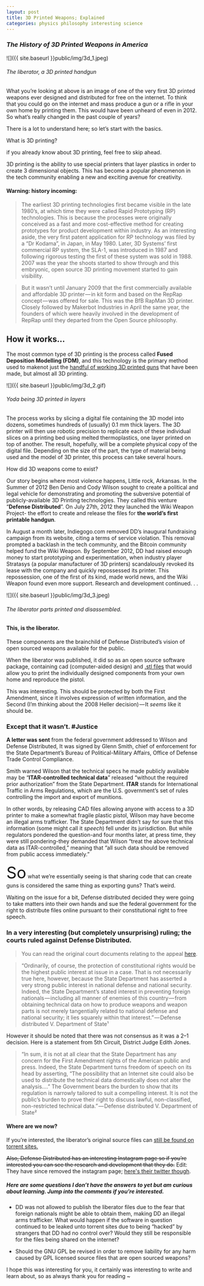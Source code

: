 ```yaml
---
layout: post
title: 3D Printed Weapons; Explained
categories: physics philosophy interesting science
---
```


### _The History of 3D Printed Weapons in America_

![]({{ site.baseurl }}public/img/3d_1.jpeg)
###### The liberator, a 3D printed handgun

What you’re looking at above is an image of one of the very first 3D printed weapons ever designed and distributed for free on the internet. To think that you could go on the internet and mass produce a gun or a rifle in your own home by printing them. This would have been unheard of even in 2012. So what’s really changed in the past couple of years?

There is a lot to understand here; so let’s start with the basics.

What is 3D printing?

if you already know about 3D printing, feel free to skip ahead.

3D printing is the ability to use special printers that layer plastics in order to create 3 dimensional objects. This has become a popular phenomenon in the tech community enabling a new and exciting avenue for creativity.

#### Warning: history incoming:

>The earliest 3D printing technologies first became visible in the late 1980’s, at which time they were called Rapid Prototyping (RP) technologies. This is because the processes were originally conceived as a fast and more cost-effective method for creating prototypes for product development within industry. As an interesting aside, the very first patent application for RP technology was filed by a “Dr Kodama”, in Japan, in May 1980. Later, 3D Systems’ first commercial RP system, the SLA-1, was introduced in 1987 and following rigorous testing the first of these system was sold in 1988. 2007 was the year the shoots started to show through and this embryonic, open source 3D printing movement started to gain visibility.

>But it wasn’t until January 2009 that the first commercially available and affordable 3D printer — in kit form and based on the RepRap concept — was offered for sale. This was the BfB RapMan 3D printer. Closely followed by Makerbot Industries in April the same year, the founders of which were heavily involved in the development of RepRap until they departed from the Open Source philosophy.

## How it works…

The most common type of 3D printing is the process called **Fused Deposition Modelling (FDM)**, and this technology is the primary method used to makenot just the [handful of working 3D printed guns](https://3dprint.com/14636/3d-prnted-guns/) that have been made, but almost all 3D printing.


![]({{ site.baseurl }}public/img/3d_2.gif)
###### Yoda being 3D printed in layers

The process works by slicing a digital file containing the 3D model into dozens, sometimes hundreds of (usually) 0.1 mm thick layers. The 3D printer will then use robotic precision to replicate each of these individual slices on a printing bed using melted thermoplastics, one layer printed on top of another. The result, hopefully, will be a complete physical copy of the digital file. Depending on the size of the part, the type of material being used and the model of 3D printer, this process can take several hours.

How did 3D weapons come to exist?

Our story begins where most violence happens, Little rock, Arkansas. In the Summer of 2012 Ben Denio and Cody Wilson sought to create a political and legal vehicle for demonstrating and promoting the subversive potential of publicly-available 3D Printing technologies. They called this venture “**Defense Distributed**”. On July 27th, 2012 they launched the Wiki Weapon Project- the effort to create and release the files for **the world’s first printable handgun**.

In August a month later, Indiegogo.com removed DD’s inaugural fundraising campaign from its website, citing a terms of service violation. This removal prompted a backlash in the tech community, and the Bitcoin community helped fund the Wiki Weapon. By September 2012, DD had raised enough money to start prototyping and experimentation, when industry player Stratasys (a popular manufacturer of 3D printers) scandalously revoked its lease with the company and quickly repossessed its printer. This repossession, one of the first of its kind, made world news, and the Wiki Weapon found even more support. Research and development continued. . .



![]({{ site.baseurl }}public/img/3d_3.jpeg)

###### The liberator parts printed and disassembled.

#### This, is the liberator.

These components are the brainchild of Defense Distributed’s vision of open sourced weapons available for the public.

When the liberator was published, it did so as an open source software package, containing cad (computer-aided design) and [.stl files](https://en.wikipedia.org/wiki/STL_%28file_format%29) that would allow you to print the individually designed components from your own home and reproduce the pistol.

This was interesting. This should be protected by both the First Amendment, since it involves expression of written information, and the Second (I’m thinking about the 2008 Heller decision) — It _seems_ like it should be.

### Except that it wasn’t. #Justice

**A letter was sent** from the federal government addressed to Wilson and Defense Distributed, It was signed by Glenn Smith, chief of enforcement for the State Department’s Bureau of Political-Military Affairs, Office of Defense Trade Control Compliance.

Smith warned Wilson that the technical specs he made publicly available may be “**ITAR-controlled technical data**” released “without the required prior authorization” from the State Department. **ITAR** stands for International Traffic in Arms Regulations, which are the U.S. government’s set of rules controlling the import and export of munitions.

In other words, by releasing CAD files allowing anyone with access to a 3D printer to make a somewhat fragile plastic pistol, Wilson may have become an illegal arms trafficker. The State Department didn’t say for sure that this information (some might call it _speech_) fell under its jurisdiction. But while regulators pondered the question-and four months later, at press time, they were still pondering-they demanded that Wilson “treat the above technical data as ITAR-controlled,” meaning that “all such data should be removed from public access immediately.”

<p>
<span style="font-size: 3em">So</span> what we’re essentially seeing is that sharing code that can create guns is considered the same thing as exporting guns? That’s weird.
</p>

Waiting on the issue for a bit, Defense distributed decided they were going to take matters into their own hands and sue the federal government for the right to distribute files online pursuant to their constitutional right to free speech.

### In a very interesting (but completely unsurprising) ruling; the courts ruled against Defense Distributed.

>You can read the original court documents relating to the appeal [here](https://assets.documentcloud.org/documents/3111635/15-50759-Documents.pdf).

>“Ordinarily, of course, the protection of constitutional rights would be the highest public interest at issue in a case. That is not necessarily true here, however, because the State Department has asserted a very strong public interest in national defense and national security. Indeed, the State Department’s stated interest in preventing foreign nationals — including all manner of enemies of this country — from obtaining technical data on how to produce weapons and weapon parts is not merely tangentially related to national defense and national security; it lies squarely within that interest.” — Defense distributed V. Department of State¹

However it should be noted that there was not consensus as it was a 2–1 decision. Here is a statement from 5th Circuit, District Judge Edith Jones.

>“In sum, it is not at all clear that the State Department has any concern for the First Amendment rights of the American public and press. Indeed, the State Department turns freedom of speech on its head by asserting, “The possibility that an Internet site could also be used to distribute the technical data domestically does not alter the analysis….” The Government bears the burden to show that its regulation is narrowly tailored to suit a compelling interest. It is not the public’s burden to prove their right to discuss lawful, non-classified, non-restricted technical data.” — Defense distributed V. Department of State²

#### Where are we now?

If you’re interested, the liberator’s original source files can [still be found on torrent sites.](https://kat.cr/defdist-defcad-mega-pack-v4-4-raiden-t7531415.html)

~~Also, Defense Distributed has an interesting Instagram page so if you’re interested you can see the research and development that they do.~~
Edit: They have since removed the instagram page; [here's their twitter though](https://twitter.com/defdist?lang=en).

##### Here are some questions I don’t have the answers to yet but am curious about learning. Jump into the comments if you’re interested.

- DD was not allowed to publish the liberator files due to the fear that foreign nationals might be able to obtain them, making DD an illegal arms trafficker. What would happen if the software in question continued to be leaked unto torrent sites due to being “hacked” by strangers that DD had no control over? Would they still be responsible for the files being shared on the internet?

- Should the GNU GPL be revised in order to remove liability for any harm caused by GPL licensed source files that are open sourced weapons?

I hope this was interesting for you, it certainly was interesting to write and learn about, so as always thank you for reading ~


